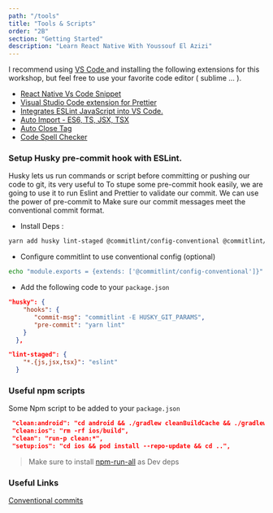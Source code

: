 ```yaml
---
path: "/tools"
title: "Tools & Scripts"
order: "2B"
section: "Getting Started"
description: "Learn React Native With Youssouf El Azizi"
---
```


I recommend using [VS Code ](https://code.visualstudio.com/) and installing the following extensions for this workshop, but feel free to use your favorite code editor ( sublime ... ).

- [React Native Vs Code Snippet](https://marketplace.visualstudio.com/items?itemName=dsznajder.es7-react-js-snippets)
- [Visual Studio Code extension for Prettier](https://marketplace.visualstudio.com/items?itemName=esbenp.prettier-vscode)
- [Integrates ESLint JavaScript into VS Code.](https://marketplace.visualstudio.com/items?itemName=dbaeumer.vscode-eslint)
- [Auto Import - ES6, TS, JSX, TSX](https://marketplace.visualstudio.com/items?itemName=NuclleaR.vscode-extension-auto-import)
- [Auto Close Tag](https://marketplace.visualstudio.com/items?itemName=formulahendry.auto-close-tag)
- [Code Spell Checker](https://marketplace.visualstudio.com/items?itemName=streetsidesoftware.code-spell-checker)

### Setup Husky pre-commit hook with ESLint.

Husky lets us run commands or script before committing or pushing our code to git, its very useful to To stupe some pre-commit hook easily, we are going to use it to run Eslint and Prettier to validate our commit. We can use the power of pre-commit to Make sure our commit messages meet the conventional commit format.

- Install Deps :

```bash
yarn add husky lint-staged @commitlint/config-conventional @commitlint/cli -D
```

- Configure commitlint to use conventional config (optional)

```bash
echo "module.exports = {extends: ['@commitlint/config-conventional']}" > commitlint.config.js
```

- Add the following code to your `package.json`

```json
"husky": {
    "hooks": {
       "commit-msg": "commitlint -E HUSKY_GIT_PARAMS",
       "pre-commit": "yarn lint"
    }
  },

"lint-staged": {
    "*.{js,jsx,tsx}": "eslint"
  }
```

### Useful npm scripts

Some Npm script to be added to your `package.json`

```json
 "clean:android": "cd android && ./gradlew cleanBuildCache && ./gradlew clean && cd ..",
 "clean:ios": "rm -rf ios/build",
 "clean": "run-p clean:*",
 "setup:ios": "cd ios && pod install --repo-update && cd ..",

```

> Make sure to install [npm-run-all](https://github.com/mysticatea/npm-run-all) as Dev deps

### Useful Links

[Conventional commits](https://www.conventionalcommits.org/en/v1.0.0/)
